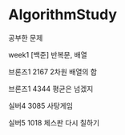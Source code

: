# AlgorithmStudy

공부한 문제

week1 [백준] 반복문, 배열

브론즈1 2167 2차원 배열의 합

브론즈1 4344 평균은 넘겠지

실버4 3085 사탕게임

실버5 1018 체스판 다시 칠하기
